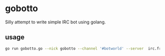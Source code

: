 # gobotto
Silly attempt to write simple IRC bot using golang.

usage
--------------

```bash
go run gobotto.go --nick gobotto --channel '#botworld' --server  irc.freenode.net --port 6667
```
